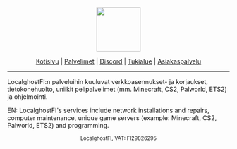 <div align="center">
  <a href="#">
    <img src="https://kuvat.localghost.fi/LGFI/Logot/PNG/VaaleanSininen.png" height="100px" />
 </a>
</div>

<p align="center">
  <a href="https://localghost.fi/">Kotisivu</a> | 
  <a href="https://kauppa.localghost.fi">Palvelimet</a> |
  <a href="https://discord.lgfi.fi">Discord</a> |
  <a href="https://tuki.localghost.fi">Tukialue</a> |
  <a href="https://kauppa.localghost.fi/submitticket.php">Asiakaspalvelu</a>
</p>

---

LocalghostFI:n palveluihin kuuluvat verkkoasennukset- ja korjaukset, tietokonehuolto, uniikit pelipalvelimet (mm. Minecraft, CS2, Palworld, ETS2) ja ohjelmointi.    
  
EN: LocalghostFI's services include network installations and repairs, computer maintenance, unique game servers (example: Minecraft, CS2, Palworld, ETS2) and programming.
<p align="center">
</p>
<sub><div align="center"> LocalghostFI, VAT: FI29826295</div></sub>   
